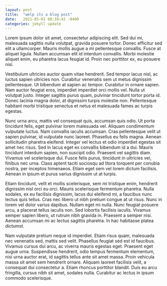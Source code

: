 ```yaml
---
layout: post
title:  "welp its a blog post"
date:   2021-05-01 08:39:42 -0400
categories: jekyll update
---
```


Lorem ipsum dolor sit amet, consectetur adipiscing elit. Sed dui mi, malesuada sagittis nulla volutpat, gravida posuere tortor. Donec efficitur sed elit a ullamcorper. Mauris mollis augue a mi pellentesque convallis. Fusce at aliquet ligula. Nullam accumsan elit id interdum convallis. Morbi molestie aliquet enim, eu pharetra lacus feugiat id. Proin nec porttitor ex, eu posuere nisi.

Vestibulum ultricies auctor quam vitae hendrerit. Sed tempor lacus nisl, ac luctus sapien ultricies non. Curabitur venenatis sem ut metus dignissim pellentesque. Ut bibendum at sapien ac tempor. Curabitur in ornare sapien. Nam auctor feugiat eros, imperdiet imperdiet orci mollis vel. Nulla ut volutpat justo. Integer sagittis purus quam, pulvinar tincidunt tortor porta id. Donec lacinia magna dolor, at dignissim turpis molestie non. Pellentesque habitant morbi tristique senectus et netus et malesuada fames ac turpis egestas.

Nunc urna arcu, mattis vel consequat quis, accumsan quis odio. Ut porta tincidunt felis, eget pulvinar lorem malesuada vel. Aliquam condimentum vulputate luctus. Nam convallis iaculis accumsan. Cras pellentesque velit ut sapien pulvinar, id vulputate nunc laoreet. Phasellus eu felis magna. Aenean sollicitudin pharetra eleifend. Integer vel lectus et odio imperdiet egestas sit amet nec risus. Sed in lacus eget ex convallis bibendum id a dui. Mauris tincidunt interdum sapien, non suscipit odio. Praesent vel sagittis diam. Vivamus vel scelerisque dui. Fusce felis purus, tincidunt in ultricies vel, finibus nec urna. Class aptent taciti sociosqu ad litora torquent per conubia nostra, per inceptos himenaeos. Etiam eget sem vel lorem dictum facilisis. Aenean in ipsum et purus varius dignissim ut at turpis.

Etiam tincidunt, velit et mollis scelerisque, sem mi tristique enim, hendrerit dignissim nisl orci eu orci. Mauris scelerisque fermentum pharetra. Nulla sodales, ex eu facilisis dignissim, lacus dui eleifend mi, a faucibus nunc lectus quis tellus. Cras nec libero ut nibh pretium congue at ut risus. Nunc in lorem vel dolor varius dapibus. Nullam eget mi nulla. Nunc feugiat posuere arcu, a placerat tellus iaculis non. Sed lobortis facilisis iaculis. Vivamus semper sapien libero, ut rutrum nibh gravida in. Praesent a semper nisi. Aenean accumsan mi ac lectus sagittis pharetra. In hac habitasse platea dictumst.

Nam vulputate pretium neque id imperdiet. Etiam risus quam, malesuada nec venenatis sed, mattis sed velit. Phasellus feugiat sed est id faucibus. Vivamus cursus dui arcu, ac viverra mauris egestas eget. Praesent eget augue urna. Suspendisse hendrerit, odio tempus fermentum elementum, nisi urna auctor erat, id sagittis tellus ante sit amet massa. Proin vehicula massa sit amet sem hendrerit ornare. Aliquam laoreet facilisis velit, a consequat dui consectetur a. Etiam rhoncus porttitor blandit. Duis eu arcu fringilla, cursus nibh sit amet, sodales nulla. Curabitur ac lectus in ipsum commodo scelerisque.

